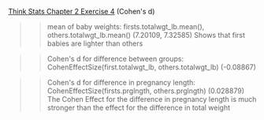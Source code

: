 [Think Stats Chapter 2 Exercise 4](http://greenteapress.com/thinkstats2/html/thinkstats2003.html#toc24) (Cohen's d)

>> mean of baby weights: 
firsts.totalwgt_lb.mean(), others.totalwgt_lb.mean()
(7.20109, 7.32585)
Shows that first babies are lighter than others 

>> Cohen's d for difference between groups:
CohenEffectSize(first.totalwgt_lb, others.totalwgt_lb)
(-0.08867)

>> Cohen's d for difference in pregnancy length:
CohenEffectSize(firsts.prglngth, others.prglngth)
(0.028879)
The Cohen Effect for the difference in pregnancy length is much stronger than the effect for the difference in total weight 
